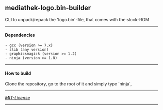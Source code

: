 ## mediathek-logo.bin-builder

<p>CLI to unpack/repack the 'logo.bin'-file, that comes with the stock-ROM</p>

---

#### Dependencies

    - gcc (version >= 7.x)
    - zlib (any version)
    - graphicsmagick (version >= 1.2)
    - ninja (version >= 1.8)

---

#### How to build

<p>Clone the repository, go to the root of it and simply type `ninja`,</p>

---

<em> [MIT-License](/LICENSE) </em>

---
